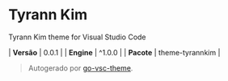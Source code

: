 # Tyrann Kim

Tyrann Kim theme for Visual Studio Code

| **Versão** | 0.0.1 |
| **Engine** | ^1.0.0 |
| **Pacote** | theme-tyrannkim |

> Autogerado por [go-vsc-theme](https://github.com/natalbu/go-vsc-theme).
